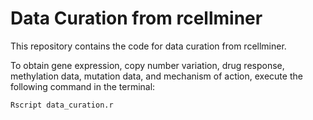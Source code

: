 # Data Curation from rcellminer

This repository contains the code for data curation from rcellminer.

To obtain gene expression, copy number variation, drug response, methylation data, mutation data, and mechanism of action, execute the following command in the terminal:
```
Rscript data_curation.r
```
